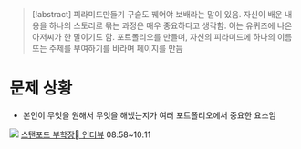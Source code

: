 > [!abstract] 피라미드만들기
> 구슬도 꿰어야 보배라는 말이 있음. 자신이 배운 내용을 하나의 스토리로 묶는 과정은 매우 중요하다고 생각함.  이는 유퀴즈에 나온 아저씨가 한 말이기도 함. 포트폴리오를 만들며, 자신의 피라미드에 하나의 이름 또는 주제를 부여하기를 바라며 페이지를 만듬

# 문제 상황
- 본인이 무엇을 원해서 무엇을 해냈는지가 여러 포트폴리오에서 중요한 요소임

![](https://youtu.be/cTTaNLFY2iE?si=7dYodHXofS4D-Piw&t=537)
[스탠포드 부학장 인터뷰](https://youtu.be/cTTaNLFY2iE?si=7dYodHXofS4D-Piw&t=537)
08:58~10:11